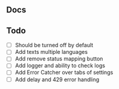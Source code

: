 ## Docs

## Todo

- [ ] Should be turned off by default
- [ ] Add texts multiple languages
- [ ] Add remove status mapping button
- [ ] Add logger and ability to check logs
- [ ] Add Error Catcher over tabs of settings
- [ ] Add delay and 429 error handling